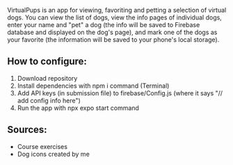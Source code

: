 VirtualPups is an app for viewing, favoriting and petting a selection of virtual dogs. You can view the list of dogs, view the info pages of individual dogs, 
enter your name and "pet" a dog (the info will be saved to Firebase database and displayed on the dog's page),
and mark one of the dogs as your favorite (the information will be saved to your phone's local storage). 

## How to configure: 
1. Download repository
2. Install dependencies with npm i command (Terminal)
3. Add API keys (in submission file) to firebase/Config.js (where it says "// add config info here")
4. Run the app with npx expo start command

## Sources: 
- Course exercises
- Dog icons created by me
